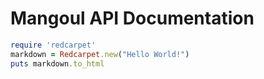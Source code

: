 # Mangoul API Documentation

```ruby
require 'redcarpet'
markdown = Redcarpet.new("Hello World!")
puts markdown.to_html
```
